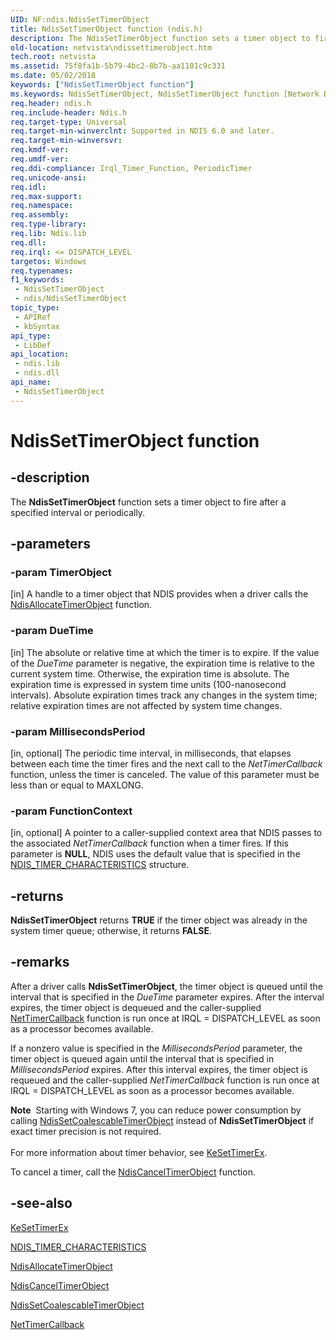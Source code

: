 ```yaml
---
UID: NF:ndis.NdisSetTimerObject
title: NdisSetTimerObject function (ndis.h)
description: The NdisSetTimerObject function sets a timer object to fire after a specified interval or periodically.
old-location: netvista\ndissettimerobject.htm
tech.root: netvista
ms.assetid: 75f8fa1b-5b79-4bc2-8b7b-aa1101c9c331
ms.date: 05/02/2018
keywords: ["NdisSetTimerObject function"]
ms.keywords: NdisSetTimerObject, NdisSetTimerObject function [Network Drivers Starting with Windows Vista], ndis/NdisSetTimerObject, ndis_timer_ref_7be2aa63-67ef-4416-87d5-d11260a57d3f.xml, netvista.ndissettimerobject
req.header: ndis.h
req.include-header: Ndis.h
req.target-type: Universal
req.target-min-winverclnt: Supported in NDIS 6.0 and later.
req.target-min-winversvr: 
req.kmdf-ver: 
req.umdf-ver: 
req.ddi-compliance: Irql_Timer_Function, PeriodicTimer
req.unicode-ansi: 
req.idl: 
req.max-support: 
req.namespace: 
req.assembly: 
req.type-library: 
req.lib: Ndis.lib
req.dll: 
req.irql: <= DISPATCH_LEVEL
targetos: Windows
req.typenames: 
f1_keywords:
 - NdisSetTimerObject
 - ndis/NdisSetTimerObject
topic_type:
 - APIRef
 - kbSyntax
api_type:
 - LibDef
api_location:
 - ndis.lib
 - ndis.dll
api_name:
 - NdisSetTimerObject
---
```


# NdisSetTimerObject function


## -description

The 
  <b>NdisSetTimerObject</b> function sets a timer object to fire after a specified interval or
  periodically.

## -parameters

### -param TimerObject 

[in]
A handle to a timer object that NDIS provides when a driver calls the 
     <a href="https://docs.microsoft.com/windows-hardware/drivers/ddi/ndis/nf-ndis-ndisallocatetimerobject">
     NdisAllocateTimerObject</a> function.

### -param DueTime 

[in]
The absolute or relative time at which the timer is to expire. If the value of the 
     <i>DueTime</i> parameter is negative, the expiration time is relative to the current system time.
     Otherwise, the expiration time is absolute. The expiration time is expressed in system time units
     (100-nanosecond intervals). Absolute expiration times track any changes in the system time; relative
     expiration times are not affected by system time changes.

### -param MillisecondsPeriod 

[in, optional]
The periodic time interval, in milliseconds, that elapses between each time the timer fires and
     the next call to the 
     <i>NetTimerCallback</i> function, unless the timer is canceled. The value of this parameter must be less
     than or equal to MAXLONG.

### -param FunctionContext 

[in, optional]
A pointer to a caller-supplied context area that NDIS passes to the associated 
     <i>NetTimerCallback</i> function when a timer fires. If this parameter is <b>NULL</b>, NDIS uses the default
     value that is specified in the 
     <a href="https://docs.microsoft.com/windows-hardware/drivers/ddi/ndis/ns-ndis-_ndis_timer_characteristics">
     NDIS_TIMER_CHARACTERISTICS</a> structure.

## -returns

<b>NdisSetTimerObject</b> returns <b>TRUE</b> if the timer object was already in the system timer queue;
     otherwise, it returns <b>FALSE</b>.

## -remarks

After a driver calls 
    <b>NdisSetTimerObject</b>, the timer object is queued until the interval that is specified in the 
    <i>DueTime</i> parameter expires. After the interval expires, the timer object is dequeued and the
    caller-supplied 
    <a href="https://docs.microsoft.com/windows-hardware/drivers/ddi/ndis/nc-ndis-ndis_timer_function">NetTimerCallback</a> function is run once
    at IRQL = DISPATCH_LEVEL as soon as a processor becomes available.

If a nonzero value is specified in the 
    <i>MillisecondsPeriod</i> parameter, the timer object is queued again until the interval that is specified
    in 
    <i>MillisecondsPeriod</i> expires. After this interval expires, the timer object is requeued and the
    caller-supplied 
    <i>NetTimerCallback</i> function is run once at IRQL = DISPATCH_LEVEL as soon as a processor becomes
    available.

<div class="alert"><b>Note</b>  Starting with Windows 7, you can reduce power consumption by calling 
    <a href="https://docs.microsoft.com/windows-hardware/drivers/ddi/ndis/nf-ndis-ndissetcoalescabletimerobject">
    NdisSetCoalescableTimerObject</a> instead of 
    <b>NdisSetTimerObject</b> if exact timer precision is not required.</div>
<div> </div>
For more information about timer behavior, see 
    <a href="https://docs.microsoft.com/windows-hardware/drivers/ddi/wdm/nf-wdm-kesettimerex">KeSetTimerEx</a>.

To cancel a timer, call the 
    <a href="https://docs.microsoft.com/windows-hardware/drivers/ddi/ndis/nf-ndis-ndiscanceltimerobject">NdisCancelTimerObject</a> function.

## -see-also

<a href="https://docs.microsoft.com/windows-hardware/drivers/ddi/wdm/nf-wdm-kesettimerex">KeSetTimerEx</a>



<a href="https://docs.microsoft.com/windows-hardware/drivers/ddi/ndis/ns-ndis-_ndis_timer_characteristics">NDIS_TIMER_CHARACTERISTICS</a>



<a href="https://docs.microsoft.com/windows-hardware/drivers/ddi/ndis/nf-ndis-ndisallocatetimerobject">NdisAllocateTimerObject</a>



<a href="https://docs.microsoft.com/windows-hardware/drivers/ddi/ndis/nf-ndis-ndiscanceltimerobject">NdisCancelTimerObject</a>



<a href="https://docs.microsoft.com/windows-hardware/drivers/ddi/ndis/nf-ndis-ndissetcoalescabletimerobject">
   NdisSetCoalescableTimerObject</a>



<a href="https://docs.microsoft.com/windows-hardware/drivers/ddi/ndis/nc-ndis-ndis_timer_function">NetTimerCallback</a>

